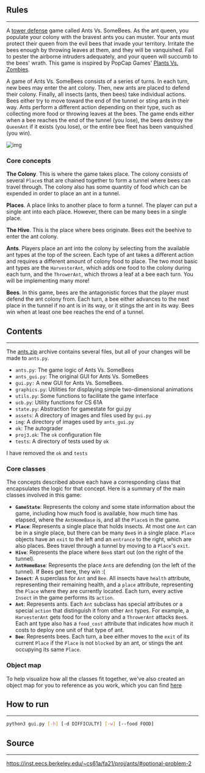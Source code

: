 ## Rules

---

A [tower defense](https://secure.wikimedia.org/wikipedia/en/wiki/Tower_defense) game called Ants Vs. SomeBees. As the ant queen, you populate your colony with the bravest ants you can muster. Your ants must protect their queen from the evil bees that invade your territory. Irritate the bees enough by throwing leaves at them, and they will be vanquished. Fail to pester the airborne intruders adequately, and your queen will succumb to the bees' wrath. This game is inspired by PopCap Games' [Plants Vs. Zombies](https://www.ea.com/studios/popcap/plants-vs-zombies).



A game of Ants Vs. SomeBees consists of a series of turns. In each turn, new bees may enter the ant colony. Then, new ants are placed to defend their colony. Finally, all insects (ants, then bees) take individual actions. Bees either try to move toward the end of the tunnel or sting ants in their way. Ants perform a different action depending on their type, such as collecting more food or throwing leaves at the bees. The game ends either when a bee reaches the end of the tunnel (you lose), the bees destroy the `QueenAnt` if it exists (you lose), or the entire bee fleet has been vanquished  (you win).

![img](https://inst.eecs.berkeley.edu/~cs61a/fa21/proj/ants/img/gui_explanation.png)

### Core concepts

**The Colony**. This is where the game takes place. The colony consists of several `Place`s that are chained together to form a tunnel where bees can travel through. The colony also has some quantity of food which can be expended in order to place an ant in a tunnel.

**Places**. A place links to another place to form a tunnel. The player can put a single ant into each place. However, there can be many bees in a single place.

**The Hive**. This is the place where bees originate. Bees exit the beehive to enter the ant colony.

**Ants**. Players place an ant into the colony by selecting from the available ant types at the top of the screen. Each type of ant takes a different action and requires a different amount of colony food to place. The two most basic ant types are the `HarvesterAnt`, which adds one food to the colony during each turn, and the `ThrowerAnt`, which throws a leaf at a bee each turn. You will be implementing many more!

**Bees**. In this game, bees are the antagonistic forces that the player must defend the ant colony from. Each turn, a bee either advances to the next place in the tunnel if no ant is in its way, or it stings the ant in its way. Bees win when at least one bee reaches the end of a tunnel.

## Contents

---

The [ants.zip](https://inst.eecs.berkeley.edu/~cs61a/fa21/proj/ants/ants.zip) archive contains several files, but all of your changes will be made to `ants.py`.

-   `ants.py`: The game logic of Ants Vs. SomeBees
-   `ants_gui.py`: The original GUI for Ants Vs. SomeBees
-   `gui.py:` A new GUI for Ants Vs. SomeBees.
-   `graphics.py`: Utilities for displaying simple two-dimensional animations
-   `utils.py`: Some functions to facilitate the game interface
-   `ucb.py`: Utility functions for CS 61A
-   `state.py`: Abstraction for gamestate for gui.py
-   `assets`: A directory of images and files used by `gui.py`
-   `img`: A directory of images used by `ants_gui.py`
-   `ok`: The autograder
-   `proj3.ok`: The `ok` configuration file
-   `tests`: A directory of tests used by `ok`

I have removed the `ok` and `tests`



### Core classes

The concepts described above each have a corresponding class that encapsulates the logic for that concept. Here is a summary of the main classes involved in this game:

-   **`GameState`**: Represents the colony and some state information about the game, including how much food is available, how much time has elapsed, where the `AntHomeBase` is, and all the `Place`s in the game.
-   **`Place`**: Represents a single place that holds insects. At most one `Ant` can be in a single place, but there can be many `Bee`s in a single place. `Place` objects have an `exit` to the left and an `entrance` to the right, which are also places. Bees travel through a tunnel by moving to a `Place`'s `exit`.
-   **`Hive`**: Represents the place where `Bee`s start out (on the right of the tunnel).
-   **`AntHomeBase`**: Represents the place `Ant`s are defending (on the left of the tunnel). If Bees get here, they win :(
-   **`Insect`**: A superclass for `Ant` and `Bee`. All insects have `health` attribute, representing their remaining health, and a `place` attribute, representing the `Place` where they are currently located. Each turn, every active `Insect` in the game performs its `action`.
-   **`Ant`**: Represents ants. Each `Ant` subclass has special attributes or a special `action` that distinguish it from other `Ant` types. For example, a `HarvesterAnt` gets food for the colony and a `ThrowerAnt` attacks `Bee`s. Each ant type also has a `food_cost` attribute that indicates how much it costs to deploy one unit of that type of ant.
-   **`Bee`**: Represents bees. Each turn, a bee either moves to the `exit` of its current `Place` if the `Place` is not `blocked` by an ant, or stings the ant occupying its same `Place`.

### Object map

To help visualize how all the classes fit together, we've also created an object map for you to reference as you work, which you can find [here](https://inst.eecs.berkeley.edu/~cs61a/fa21/proj/ants/diagram/ants_diagram.pdf)

## How to run

---

```bash
python3 gui.py [-h] [-d DIFFICULTY] [-w] [--food FOOD]
```

## Source

---

https://inst.eecs.berkeley.edu/~cs61a/fa21/proj/ants/#optional-problem-2

